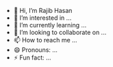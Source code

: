 - 👋 Hi, I’m Rajib Hasan
- 👀 I’m interested in ...
- 🌱 I’m currently learning ...
- 💞️ I’m looking to collaborate on ...
- 📫 How to reach me ...
- 😄 Pronouns: ...
- ⚡ Fun fact: ...

<!---
RajibHasan-MTE/RajibHasan-MTE is a ✨ special ✨ repository because its `README.md` (this file) appears on your GitHub profile.
You can click the Preview link to take a look at your changes.
--->
